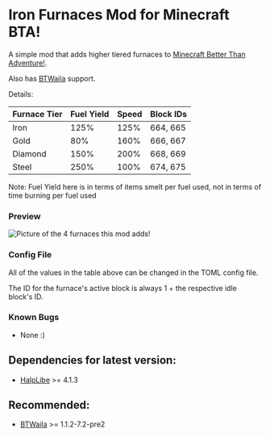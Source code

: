 # Iron Furnaces Mod for Minecraft BTA!

A simple mod that adds higher tiered furnaces to [Minecraft Better Than Adventure!](https://www.betterthanadventure.net/).

Also has [BTWaila](https://github.com/ToufouMaster/BTWaila) support.

Details: 

| Furnace Tier | Fuel Yield | Speed | Block IDs |
| ------------ | ---------- | ----- | --------- |
| Iron         | 125%       | 125%  | 664, 665  |
| Gold         | 80%        | 160%  | 666, 667  |
| Diamond      | 150%       | 200%  | 668, 669  |
| Steel        | 250%       | 100%  | 674, 675  |

Note: Fuel Yield here is in terms of items smelt per fuel used, not in terms of time burning per fuel used

### Preview

![Picture of the 4 furnaces this mod adds!](https://i.imgur.com/xbJWmhhl.png "All furnaces this mod adds")

### Config File
All of the values in the table above can be changed in the TOML config file.

The ID for the furnace's active block is always 1 + the respective idle block's ID.

### Known Bugs
- None :)

## Dependencies for latest version:
- [HalpLibe](https://github.com/Turnip-Labs/bta-halplibe) >= 4.1.3

## Recommended:
- [BTWaila](https://github.com/ToufouMaster/BTWaila) >= 1.1.2-7.2-pre2
